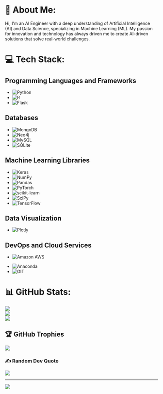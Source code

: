# 💫 About Me:
Hi, I'm an AI Engineer with a deep understanding of Artificial Intelligence (AI) and Data Science, specializing in Machine Learning (ML). My passion for innovation and technology has always driven me to create AI-driven solutions that solve real-world challenges.


# 💻 Tech Stack:

## Programming Languages and Frameworks
- ![Python](https://img.shields.io/badge/python-3670A0?style=for-the-badge&logo=python&logoColor=ffdd54)
- ![R](https://img.shields.io/badge/r-%23276DC3.svg?style=for-the-badge&logo=r&logoColor=white)
- ![Flask](https://img.shields.io/badge/Flask-000000?style=for-the-badge&logo=flask&logoColor=white)

## Databases
- ![MongoDB](https://img.shields.io/badge/MongoDB-%2347A248.svg?style=for-the-badge&logo=mongodb&logoColor=white)
- ![Neo4j](https://img.shields.io/badge/Neo4j-008CC1?style=for-the-badge&logo=neo4j&logoColor=white)
- ![MySQL](https://img.shields.io/badge/mysql-%2300f.svg?style=for-the-badge&logo=mysql&logoColor=white)
- ![SQLite](https://img.shields.io/badge/sqlite-%2307405e.svg?style=for-the-badge&logo=sqlite&logoColor=white)

## Machine Learning Libraries
- ![Keras](https://img.shields.io/badge/Keras-%23D00000.svg?style=for-the-badge&logo=Keras&logoColor=white)
- ![NumPy](https://img.shields.io/badge/numpy-%23013243.svg?style=for-the-badge&logo=numpy&logoColor=white)
- ![Pandas](https://img.shields.io/badge/pandas-%23150458.svg?style=for-the-badge&logo=pandas&logoColor=white)
- ![PyTorch](https://img.shields.io/badge/PyTorch-%23EE4C2C.svg?style=for-the-badge&logo=PyTorch&logoColor=white)
- ![scikit-learn](https://img.shields.io/badge/scikit--learn-%23F7931E.svg?style=for-the-badge&logo=scikit-learn&logoColor=white)
- ![SciPy](https://img.shields.io/badge/SciPy-%230C55A5.svg?style=for-the-badge&logo=scipy&logoColor=white)
- ![TensorFlow](https://img.shields.io/badge/TensorFlow-%23FF6F00.svg?style=for-the-badge&logo=TensorFlow&logoColor=white)

## Data Visualization
- ![Plotly](https://img.shields.io/badge/Plotly-%233F4F75.svg?style=for-the-badge&logo=plotly&logoColor=white)

## DevOps and Cloud Services
<!-- - ![Apache](https://img.shields.io/badge/apache-%23D42029.svg?style=for-the-badge&logo=apache&logoColor=white) -->
<!-- - ![Docker](https://img.shields.io/badge/Docker-4059f7?style=for-the-badge&logo=Docker&logoColor=4059f7&color=c7cced) -->
- ![Amazon AWS](https://img.shields.io/badge/Amazon_AWS-FF9900?style=for-the-badge&logo=amazonaws&logoColor=white)
<!-- - ![Kubernetes](https://img.shields.io/badge/Kubernetes-black?style=for-the-badge&logo=Kubernetes&logoColor=white&color=%23771bb5) -->
<!-- - ![Airflow](https://img.shields.io/badge/Airflow-017CEE?style=for-the-badge&logo=Apache%20Airflow&logoColor=white) -->
<!-- - ![Mlflow](https://img.shields.io/badge/Mlflow-black?style=for-the-badge&logo=Mlflow&logoColor=27c3e6&color=2e3a87) -->
- ![Anaconda](https://img.shields.io/badge/Anaconda-%2344A833.svg?style=for-the-badge&logo=anaconda&logoColor=white)
- ![GIT](https://img.shields.io/badge/GIT-E44C30?style=for-the-badge&logo=git&logoColor=white)

# 📊 GitHub Stats:
![](https://github-readme-stats.vercel.app/api?username=ahm3dalali&theme=graywhite&hide_border=false&include_all_commits=true&count_private=true)<br/>
![](https://github-readme-streak-stats.herokuapp.com/?user=ahm3dalali&theme=graywhite&hide_border=false)<br/>
![](https://github-readme-stats.vercel.app/api/top-langs/?username=ahm3dalali&theme=graywhite&hide_border=false&include_all_commits=true&count_private=true&layout=compact)

## 🏆 GitHub Trophies
![](https://github-profile-trophy.vercel.app/?username=ahm3dalali&theme=flat&no-frame=true&no-bg=false&margin-w=4)

### ✍️ Random Dev Quote
![](https://quotes-github-readme.vercel.app/api?type=horizontal&theme=radical)

---
[![](https://visitcount.itsvg.in/api?id=ahm3dalali&icon=2&color=12)](https://visitcount.itsvg.in)
